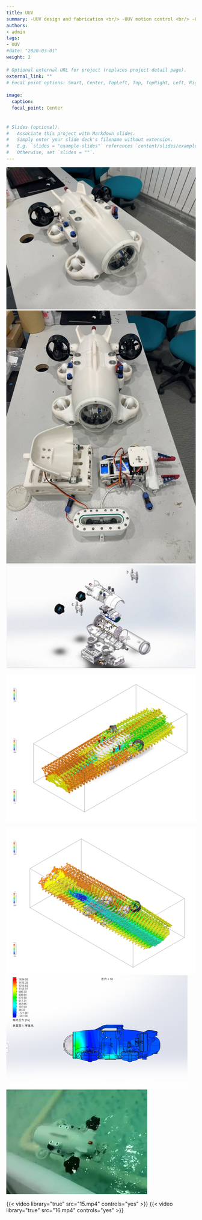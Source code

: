 ```yaml
---
title: UUV
summary: -UUV design and fabrication <br/> -UUV motion control <br/> -UUV system modeling and simulation
authors:
- admin
tags:
- UUV
#date: "2020-03-01"
weight: 2

# Optional external URL for project (replaces project detail page).
external_link: ""
# Focal point options: Smart, Center, TopLeft, Top, TopRight, Left, Right, BottomLeft, Bottom, BottomRight

image:
  caption: 
  focal_point: Center


# Slides (optional).
#   Associate this project with Markdown slides.
#   Simply enter your slide deck's filename without extension.
#   E.g. `slides = "example-slides"` references `content/slides/example-slides.md`.
#   Otherwise, set `slides = ""`.
---
```


![JPG](./1.jpg)
![JPG](./2.jpg)
![PNG](./3.png)

![PNG](./5.PNG)

![PNG](./6.PNG)
![PNG](./8.png)
![PNG](./10.png)

{{< video library="true" src="15.mp4" controls="yes" >}}
{{< video library="true" src="16.mp4" controls="yes" >}}
